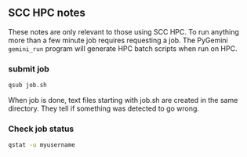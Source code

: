 ## SCC HPC notes

These notes are only relevant to those using SCC HPC.
To run anything more than a few minute job requires requesting a job.
The PyGemini `gemini_run` program will generate HPC batch scripts when run on HPC.

### submit job

```sh
qsub job.sh
```

When job is done, text files starting with job.sh are created in the same directory.
They tell if something was detected to go wrong.

### Check job status

```sh
qstat -u myusername
```
